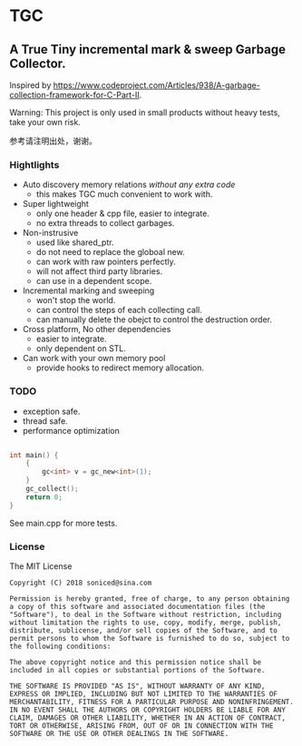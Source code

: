 # TGC

## A True Tiny incremental mark & sweep Garbage Collector.

Inspired by https://www.codeproject.com/Articles/938/A-garbage-collection-framework-for-C-Part-II.

Warning: This project is only used in small products without heavy tests, take your own risk. 

参考请注明出处，谢谢。

### Hightlights
- Auto discovery memory relations *without any extra code*
    - this makes TGC much convenient to work with.
- Super lightweight
    - only one header & cpp file, easier to integrate.
    - no extra threads to collect garbages.
- Non-instrusive
    - used like shared_ptr.
    - do not need to replace the globoal new.
    - can work with raw pointers perfectly.
    - will not affect third party libraries.
    - can use in a dependent scope.    
- Incremental marking and sweeping
    - won't stop the world.
    - can control the steps of each collecting call.
    - can manually delete the obejct to control the destruction order.
- Cross platform, No other dependencies
    - easier to integrate.
    - only dependent on STL.
- Can work with your own memory pool
    - provide hooks to redirect memory allocation.

### TODO
- exception safe.
- thread safe.
- performance optimization

``` c++

int main() { 
    {
        gc<int> v = gc_new<int>(1);
    }
    gc_collect();    
    return 0;
}

```
See main.cpp for more tests.

### License

The MIT License

```
Copyright (C) 2018 soniced@sina.com

Permission is hereby granted, free of charge, to any person obtaining a copy of this software and associated documentation files (the "Software"), to deal in the Software without restriction, including without limitation the rights to use, copy, modify, merge, publish, distribute, sublicense, and/or sell copies of the Software, and to permit persons to whom the Software is furnished to do so, subject to the following conditions:

The above copyright notice and this permission notice shall be included in all copies or substantial portions of the Software.

THE SOFTWARE IS PROVIDED "AS IS", WITHOUT WARRANTY OF ANY KIND, EXPRESS OR IMPLIED, INCLUDING BUT NOT LIMITED TO THE WARRANTIES OF MERCHANTABILITY, FITNESS FOR A PARTICULAR PURPOSE AND NONINFRINGEMENT. IN NO EVENT SHALL THE AUTHORS OR COPYRIGHT HOLDERS BE LIABLE FOR ANY CLAIM, DAMAGES OR OTHER LIABILITY, WHETHER IN AN ACTION OF CONTRACT, TORT OR OTHERWISE, ARISING FROM, OUT OF OR IN CONNECTION WITH THE SOFTWARE OR THE USE OR OTHER DEALINGS IN THE SOFTWARE.
```
